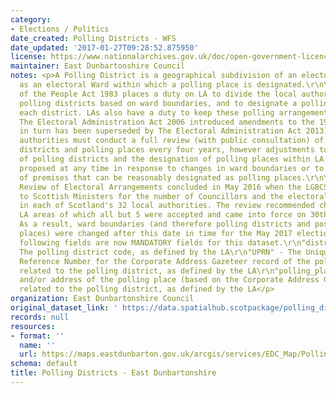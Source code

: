 ```yaml
---
category:
- Elections / Politics
date_created: Polling Districts - WFS
date_updated: '2017-01-27T09:28:52.875950'
license: https://www.nationalarchives.gov.uk/doc/open-government-licence/version/3/
maintainer: East Dunbartonshire Council
notes: <p>A Polling District is a geographical subdivision of an electoral area such
  as an electoral Ward within which a polling place is designated.\r\n\r\nThe Representation
  of the People Act 1983 places a duty on LA to divide the local authority area into
  polling districts based on ward boundaries, and to designate a polling place for
  each district. LAs also have a duty to keep these polling arrangements under review.
  The Electoral Administration Act 2006 introduced amendments to the 1983 Act (which
  in turn has been superseded by The Electoral Administration Act 2013). Now local
  authorities must conduct a full review (with public consultation) of its polling
  districts and polling places every four years, however adjustments to the boundaries
  of polling districts and the designation of polling places within LA wards can be
  proposed at any time in response to changes in ward boundaries or to the availability
  of premises that can be reasonably designated as polling places.\r\n\r\nThe Fifth
  Review of Electoral Arrangements concluded in May 2016 when the LGBCS made recommendations
  to Scottish Ministers for the number of Councillors and the electoral ward boundaries
  in each of Scotland's 32 local authorities. The review recommended changes in 30
  LA areas of which all but 5 were accepted and came into force on 30th Sept 2016.
  As a result, ward boundaries (and therefore polling districts and possibly polling
  places) were changed after this date in time for the May 2017 elections.\r\n\r\nThe
  following fields are now MANDATORY fields for this dataset.\r\n"district_code" -
  The polling district code, as defined by the LA\r\n"UPRN" - The Unique Property
  Reference Number for the Corporate Address Gazeteer record of the polling place
  related to the polling district, as defined by the LA\r\n"polling_place" - The name
  and/or address of the polling place (based on the Corporate Address Gazeteer record)
  related to the polling district, as defined by the LA</p>
organization: East Dunbartonshire Council
original_dataset_link: ' https://data.spatialhub.scotpackage/polling_districts-ed'
records: null
resources:
- format: ''
  name: ''
  url: https://maps.eastdunbarton.gov.uk/arcgis/services/EDC_Map/Polling_and_Political_Info/MapServer/WFSServer?request=GetCapabilities&service=WFS
schema: default
title: Polling Districts - East Dunbartonshire
---
```

